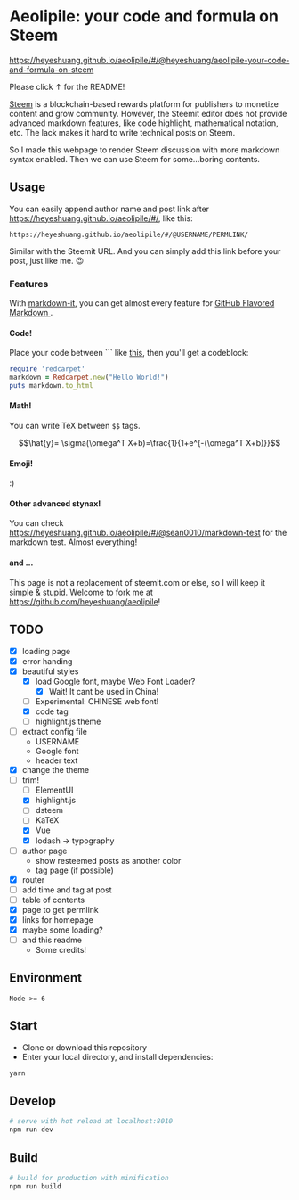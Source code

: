 # Aeolipile: your code and formula on Steem

<https://heyeshuang.github.io/aeolipile/#/@heyeshuang/aeolipile-your-code-and-formula-on-steem>

Please click ↑ for the README!

[Steem](https://steemit.com/) is a blockchain-based rewards platform for publishers to monetize content and grow community. However, the Steemit editor does not provide advanced markdown features, like code highlight, mathematical notation, etc. The lack makes it hard to write technical posts on Steem.

So I made this webpage to render Steem discussion with more markdown syntax enabled. Then we can use Steem for some...boring contents.

## Usage

You can easily append author name and post link after <https://heyeshuang.github.io/aeolipile/#/>, like this:

```
https://heyeshuang.github.io/aeolipile/#/@USERNAME/PERMLINK/
```
Similar with the Steemit URL. And you can simply add this link before your post, just like me. :wink:

### Features
With [markdown-it](https://github.com/markdown-it/markdown-it), you can get almost every feature for [GitHub Flavored Markdown
](https://guides.github.com/features/mastering-markdown/#GitHub-flavored-markdown).
#### Code!
Place your code between \`\`\` like [this](https://help.github.com/articles/creating-and-highlighting-code-blocks/), then you'll get a codeblock:

```ruby
require 'redcarpet'
markdown = Redcarpet.new("Hello World!")
puts markdown.to_html
```

#### Math!

You can write TeX between `$$` tags.

$$\hat{y}= \sigma(\omega^T X+b)=\frac{1}{1+e^{-(\omega^T X+b)}}$$

#### Emoji!

:)

#### Other advanced stynax!

You can check <https://heyeshuang.github.io/aeolipile/#/@sean0010/markdown-test> for the markdown test. Almost everything!

#### and ...
This page is not a replacement of steemit.com or else, so I will keep it simple & stupid. Welcome to fork me at <https://github.com/heyeshuang/aeolipile>!


## TODO
* [x] loading page
* [x] error handing
* [x] beautiful styles
    * [x] load Google font, maybe Web Font Loader?
      * [x] Wait! It cant be used in China!
    * [ ] Experimental: CHINESE web font!
    * [x] code tag
    * [ ] highlight.js theme
* [ ] extract config file
  * USERNAME
  * Google font
  * header text
* [x] change the theme
* [ ] trim!
  * [ ] ElementUI
  * [x] highlight.js
  * [ ] dsteem
  * [ ] KaTeX
  * [x] Vue
  * [x] lodash -> typography
* [ ] author page
  * show resteemed posts as another color
  * tag page (if possible)
* [x] router
* [ ] add time and tag at post
* [ ] table of contents
* [x] page to get permlink
* [x] links for homepage
* [x] maybe some loading?
* [ ] and this readme
  * Some credits!

## Environment

`Node >= 6`

## Start

 - Clone or download this repository
 - Enter your local directory, and install dependencies:

``` bash
yarn
```

## Develop

``` bash
# serve with hot reload at localhost:8010
npm run dev
```

## Build

``` bash
# build for production with minification
npm run build
```
